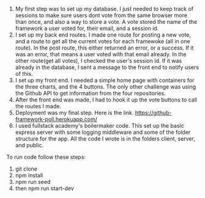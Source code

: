 1.  My first step was to set up my database. I just needed to keep track of sessions to make sure users dont vote from the same browser more than once, and also a way to store a vote. A vote stored the name of the framework a user voted for, their email, and a session id.
2.  I set up my back end routes. I made one route for posting a new vote, and a route to get all the current votes for each framewoke (all in one route). In the post route, this either returned an error, or a success. If it was an error, that means a user voted with that email already. In the other route(get all votes), I checked the user's session Id. If it was already in the database, I sent a message to the front end to notify users of this. 
3.  I set up my front end. I needed a simple home page with containers for the three charts, and the 4 buttons. The only other challenge was using the Github API to get information from the four repositories.
4.  After the front end was made, I had to hook it up the vote buttons to call the routes I made.  
5. Deployment was my final step. Here is the link. https://github-framework-poll.herokuapp.com/
6. I used fullstack academy's boilermaker code. This set up the basic express server with some logging middleware and some of the folder structure for the app. All the code I wrote is in the folders client, server, and public. 



To run code follow these steps:

1. git clone
2. npm install
3. npm run seed
4. then npm run start-dev
